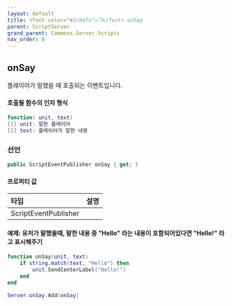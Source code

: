 ```yaml
---
layout: default
title: <font color="#2c84fa">❒</font> onSay
parent: ScriptServer
grand_parent: Commons.Server.Scripts
nav_order: 0
---
```


<!-- 아래로 편집 -->

## onSay
플레이어가 말했을 때 호출되는 이벤트입니다. 

#### 호출될 함수의 인자 형식
```lua
function( unit, text)
[1] unit: 말한 플레이어
[2] text: 플레이어가 말한 내용
```

### 선언
```cs
public ScriptEventPublisher onSay { get; }
```

#### 프로퍼티 값

|타입|설명|
|:-|:-|
|ScriptEventPublisher|

#### 예제: 유저가 말했을때, 말한 내용 중 "Hello" 라는 내용이 포함되어있다면 "Hello!" 라고 표시해주기
```lua
function onSay(unit, text)
    if string.match(text, "Hello") then
        unit.SendCenterLabel("Hello!")
    end
end

Server.onSay.Add(onSay)
```